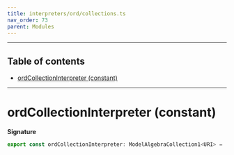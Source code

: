 ```yaml
---
title: interpreters/ord/collections.ts
nav_order: 73
parent: Modules
---
```


---

<h2 class="text-delta">Table of contents</h2>

- [ordCollectionInterpreter (constant)](#ordcollectioninterpreter-constant)

---

# ordCollectionInterpreter (constant)

**Signature**

```ts
export const ordCollectionInterpreter: ModelAlgebraCollection1<URI> = ...
```
